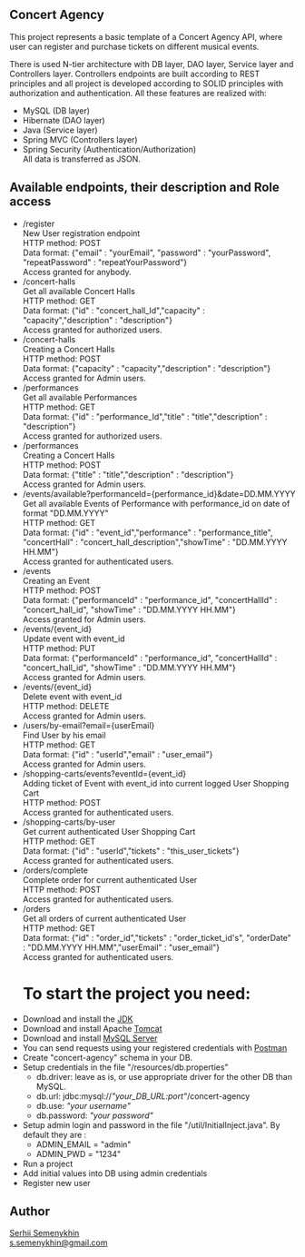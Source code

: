 ## Concert Agency
This project represents a basic template of a Concert Agency API, where user can register and purchase tickets on different musical events.

There is used N-tier architecture with DB layer, DAO layer,
Service layer and Controllers layer.
Controllers endpoints are built according to REST principles and all project 
is developed according to SOLID principles with authorization and authentication.
All these features are realized with:
- MySQL (DB layer)
- Hibernate (DAO layer)
- Java (Service layer)
- Spring MVC (Controllers layer)
- Spring Security (Authentication/Authorization)<br>
All data is transferred as JSON.

## Available endpoints, their description and Role access
- /register<br> New User registration endpoint<br>
  HTTP method: POST<br>
  Data format: {"email" : "yourEmail", "password" : "yourPassword",
  "repeatPassword" : "repeatYourPassword"}
  <br> Access granted for anybody.
- /concert-halls<br> Get all available Concert Halls<br>
  HTTP method: GET<br>
  Data format: {"id" : "concert_hall_Id","capacity" : "capacity","description" : "description"}
  <br> Access granted for authorized users.
- /concert-halls<br> Creating a Concert Halls<br>
  HTTP method: POST<br>
  Data format: {"capacity" : "capacity","description" : "description"}
  <br> Access granted for Admin users.
- /performances<br>
  Get all available Performances<br>
      HTTP method: GET<br>
      Data format: {"id" : "performance_Id","title" : "title","description" : "description"}
      <br> Access granted for authorized users.
- /performances<br> Creating a Concert Halls<br>
  HTTP method: POST<br>
  Data format: {"title" : "title","description" : "description"}
  <br> Access granted for Admin users.
- /events/available?performanceId={performance_id}&date=DD.MM.YYYY
  Get all available Events of Performance with performance_id 
  on date of format "DD.MM.YYYY"<br>
  HTTP method: GET<br>
  Data format: {"id" : "event_id","performance" : "performance_title",
  "concertHall" : "concert_hall_description","showTime" : "DD.MM.YYYY HH.MM"}
  <br> Access granted for authenticated users.
- /events<br> Creating an Event<br>
  HTTP method: POST<br>
  Data format: {"performanceId" : "performance_id", "concertHallId" : "concert_hall_id",
  "showTime" : "DD.MM.YYYY HH.MM"}
  <br> Access granted for Admin users.
- /events/{event_id}<br> Update event with event_id <br>
  HTTP method: PUT<br>
  Data format: {"performanceId" : "performance_id", "concertHallId" : "concert_hall_id",
  "showTime" : "DD.MM.YYYY HH.MM"}
  <br> Access granted for Admin users.
- /events/{event_id}<br> Delete event with event_id <br>
  HTTP method: DELETE
  <br> Access granted for Admin users.
- /users/by-email?email={userEmail}<br> Find User by his email<br>
  HTTP method: GET<br>
  Data format: {"id" : "userId","email" : "user_email"}
  <br> Access granted for Admin users.
- /shopping-carts/events?eventId={event_id} <br> Adding ticket of Event with event_id 
  into current logged User Shopping Cart<br>
  HTTP method: POST
  <br> Access granted for authenticated users.
- /shopping-carts/by-user <br> Get current authenticated User Shopping Cart <br>
  HTTP method: GET<br>
  Data format: {"id" : "userId","tickets" : "this_user_tickets"}
  <br> Access granted for authenticated users.
- /orders/complete <br> Complete order for current authenticated User <br>
  HTTP method: POST
  <br> Access granted for authenticated users.
- /orders <br> Get all orders of current authenticated User<br>
  HTTP method: GET<br>
  Data format: {"id" : "order_id","tickets" : "order_ticket_id's",
  "orderDate" : "DD.MM.YYYY HH.MM","userEmail" : "user_email"}
  <br> Access granted for authenticated users.
  # To start the project you need: <br>
- Download and install the [JDK](https://www.oracle.com/java/technologies/javase-downloads.html "Download JDK") <br>
- Download and install Apache [Tomcat](https://tomcat.apache.org/download-90.cgi "Download Tomcat") <br>
- Download and install [MySQL Server](https://dev.mysql.com/downloads/ "Download MySQL")<br>
- You can send requests using your registered credentials with [Postman](https://www.postman.com/downloads/ "Download Postman")
- Create "concert-agency" schema in your DB.
- Setup credentials in the file "/resources/db.properties" <br>
  + db.driver: leave as is, or use appropriate driver for the other DB than MySQL.  
  + db.url: jdbc:mysql://*"your_DB_URL:port"*/concert-agency  
  + db.use: *"your username"* <br>
  + db.password: *"your password"*<br>
- Setup admin login and password in the file "/util/InitialInject.java". 
  By default they are :<br>
  + ADMIN_EMAIL = "admin"
  + ADMIN_PWD = "1234"
- Run a project
- Add initial values into DB using admin credentials  
- Register new user
## Author
[Serhii Semenykhin](https://github.com/semyonich/ "GitHub")<br>
s.semenykhin@gmail.com
